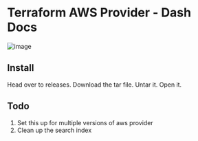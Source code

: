 # Terraform AWS Provider - Dash Docs

![image](https://user-images.githubusercontent.com/1709515/161400821-c24bc970-e0ff-443e-b832-f637180ced03.png)

## Install 

Head over to releases. Download the tar file. Untar it. Open it. 

## Todo

1. Set this up for multiple versions of aws provider
2. Clean up the search index

